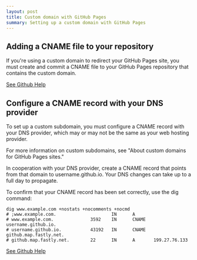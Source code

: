 ```yaml
---
layout: post
title: Custom domain with GitHub Pages
summary: Setting up a custom domain with GitHub Pages
---
```


## Adding a CNAME file to your repository

If you're using a custom domain to redirect your GitHub Pages site, you must create and commit a 
CNAME file to your GitHub Pages repository that contains the custom domain.

[See Github Help](https://help.github.com/articles/adding-a-cname-file-to-your-repository/)

## Configure a CNAME record with your DNS provider

To set up a custom subdomain, you must configure a CNAME record with your DNS provider, 
which may or may not be the same as your web hosting provider.

For more information on custom subdomains, see "About custom domains for GitHub Pages sites."

In cooperation with your DNS provider, create a CNAME record that points from that domain to username.github.io. 
Your DNS changes can take up to a full day to propagate.

To confirm that your CNAME record has been set correctly, use the dig command:

```
dig www.example.com +nostats +nocomments +nocmd
# ;www.example.com.                     IN      A
# www.example.com.              3592    IN      CNAME   username.github.io.
# username.github.io.           43192   IN      CNAME   github.map.fastly.net.
# github.map.fastly.net.        22      IN      A       199.27.76.133
```

[See Github Help](https://help.github.com/articles/tips-for-configuring-a-cname-record-with-your-dns-provider/)
